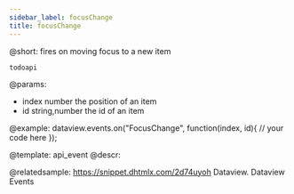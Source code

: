 ```yaml
---
sidebar_label: focusChange
title: focusChange
---          
```


@short: fires on moving focus to a new item

```todoapi ```

@params:
- index 	number 				the position of an item
- id 		string,number 		the id of an item


@example:
dataview.events.on("FocusChange", function(index, id){
    // your code here
});


@template: api_event
@descr:


@relatedsample:
https://snippet.dhtmlx.com/2d74uyoh	Dataview. Dataview Events

